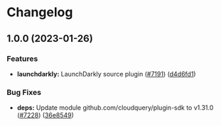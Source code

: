 # Changelog

## 1.0.0 (2023-01-26)


### Features

* **launchdarkly:** LaunchDarkly source plugin ([#7191](https://github.com/cloudquery/cloudquery/issues/7191)) ([d4d6fd1](https://github.com/cloudquery/cloudquery/commit/d4d6fd1f7fae918a7eb70c4bc57de91829aa9e68))


### Bug Fixes

* **deps:** Update module github.com/cloudquery/plugin-sdk to v1.31.0 ([#7228](https://github.com/cloudquery/cloudquery/issues/7228)) ([36e8549](https://github.com/cloudquery/cloudquery/commit/36e8549f722658d909865723630fad1b2821db62))
